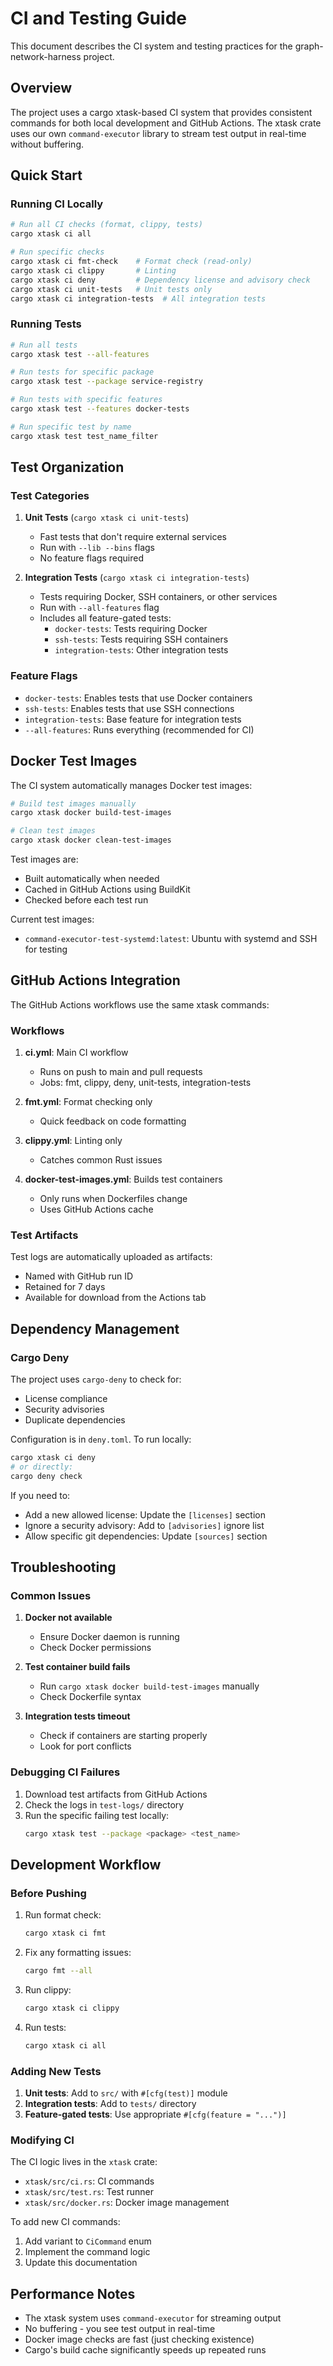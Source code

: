 # CI and Testing Guide

This document describes the CI system and testing practices for the graph-network-harness project.

## Overview

The project uses a cargo xtask-based CI system that provides consistent commands for both local development and GitHub Actions. The xtask crate uses our own `command-executor` library to stream test output in real-time without buffering.

## Quick Start

### Running CI Locally

```bash
# Run all CI checks (format, clippy, tests)
cargo xtask ci all

# Run specific checks
cargo xtask ci fmt-check    # Format check (read-only)
cargo xtask ci clippy       # Linting
cargo xtask ci deny         # Dependency license and advisory check
cargo xtask ci unit-tests   # Unit tests only
cargo xtask ci integration-tests  # All integration tests
```

### Running Tests

```bash
# Run all tests
cargo xtask test --all-features

# Run tests for specific package
cargo xtask test --package service-registry

# Run tests with specific features
cargo xtask test --features docker-tests

# Run specific test by name
cargo xtask test test_name_filter
```

## Test Organization

### Test Categories

1. **Unit Tests** (`cargo xtask ci unit-tests`)
   - Fast tests that don't require external services
   - Run with `--lib --bins` flags
   - No feature flags required

2. **Integration Tests** (`cargo xtask ci integration-tests`)
   - Tests requiring Docker, SSH containers, or other services
   - Run with `--all-features` flag
   - Includes all feature-gated tests:
     - `docker-tests`: Tests requiring Docker
     - `ssh-tests`: Tests requiring SSH containers
     - `integration-tests`: Other integration tests

### Feature Flags

- `docker-tests`: Enables tests that use Docker containers
- `ssh-tests`: Enables tests that use SSH connections
- `integration-tests`: Base feature for integration tests
- `--all-features`: Runs everything (recommended for CI)

## Docker Test Images

The CI system automatically manages Docker test images:

```bash
# Build test images manually
cargo xtask docker build-test-images

# Clean test images
cargo xtask docker clean-test-images
```

Test images are:
- Built automatically when needed
- Cached in GitHub Actions using BuildKit
- Checked before each test run

Current test images:
- `command-executor-test-systemd:latest`: Ubuntu with systemd and SSH for testing

## GitHub Actions Integration

The GitHub Actions workflows use the same xtask commands:

### Workflows

1. **ci.yml**: Main CI workflow
   - Runs on push to main and pull requests
   - Jobs: fmt, clippy, deny, unit-tests, integration-tests

2. **fmt.yml**: Format checking only
   - Quick feedback on code formatting

3. **clippy.yml**: Linting only
   - Catches common Rust issues

4. **docker-test-images.yml**: Builds test containers
   - Only runs when Dockerfiles change
   - Uses GitHub Actions cache

### Test Artifacts

Test logs are automatically uploaded as artifacts:
- Named with GitHub run ID
- Retained for 7 days
- Available for download from the Actions tab

## Dependency Management

### Cargo Deny

The project uses `cargo-deny` to check for:
- License compliance
- Security advisories
- Duplicate dependencies

Configuration is in `deny.toml`. To run locally:

```bash
cargo xtask ci deny
# or directly:
cargo deny check
```

If you need to:
- Add a new allowed license: Update the `[licenses]` section
- Ignore a security advisory: Add to `[advisories]` ignore list
- Allow specific git dependencies: Update `[sources]` section

## Troubleshooting

### Common Issues

1. **Docker not available**
   - Ensure Docker daemon is running
   - Check Docker permissions

2. **Test container build fails**
   - Run `cargo xtask docker build-test-images` manually
   - Check Dockerfile syntax

3. **Integration tests timeout**
   - Check if containers are starting properly
   - Look for port conflicts

### Debugging CI Failures

1. Download test artifacts from GitHub Actions
2. Check the logs in `test-logs/` directory
3. Run the specific failing test locally:
   ```bash
   cargo xtask test --package <package> <test_name>
   ```

## Development Workflow

### Before Pushing

1. Run format check:
   ```bash
   cargo xtask ci fmt
   ```

2. Fix any formatting issues:
   ```bash
   cargo fmt --all
   ```

3. Run clippy:
   ```bash
   cargo xtask ci clippy
   ```

4. Run tests:
   ```bash
   cargo xtask ci all
   ```

### Adding New Tests

1. **Unit tests**: Add to `src/` with `#[cfg(test)]` module
2. **Integration tests**: Add to `tests/` directory
3. **Feature-gated tests**: Use appropriate `#[cfg(feature = "...")]`

### Modifying CI

The CI logic lives in the `xtask` crate:
- `xtask/src/ci.rs`: CI commands
- `xtask/src/test.rs`: Test runner
- `xtask/src/docker.rs`: Docker image management

To add new CI commands:
1. Add variant to `CiCommand` enum
2. Implement the command logic
3. Update this documentation

## Performance Notes

- The xtask system uses `command-executor` for streaming output
- No buffering - you see test output in real-time
- Docker image checks are fast (just checking existence)
- Cargo's build cache significantly speeds up repeated runs